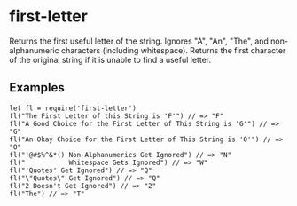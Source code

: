 # first-letter

Returns the first useful letter of the string. Ignores "A", "An", "The", and non-alphanumeric characters (including whitespace). Returns the first character of the original string if it is unable to find a useful letter.

## Examples
```
let fl = require('first-letter')
fl("The First Letter of this String is 'F'") // => "F"
fl("A Good Choice for the First Letter of This String is 'G'") // => "G"
fl("An Okay Choice for the First Letter of This String is 'O'") // => "O"
fl("!@#$%^&*() Non-Alphanumerics Get Ignored") // => "N"
fl("           Whitespace Gets Ignored") // => "W"
fl("'Quotes' Get Ignored") // => "Q"
fl("\"Quotes\" Get Ignored") // => "Q"
fl("2 Doesn't Get Ignored") // => "2"
fl("The") // => "T"
```
